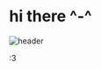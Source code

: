 # hi there ^-^

![header](https://user-images.githubusercontent.com/103033562/227747508-e9fcbf80-f776-4a82-baf6-178521066e46.png)  

:3
